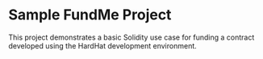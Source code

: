 # Sample FundMe Project

This project demonstrates a basic Solidity use case for funding a contract developed using the HardHat development environment. 
